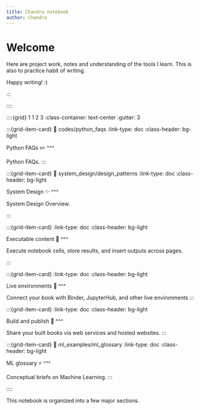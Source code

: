 ```yaml
---
title: Chandra notebook
author: Chandra
---
```

# Welcome

Here are project work, notes and understanding of the tools I learn. This is also to practice habit of writing. 

Happy writing! :)

:::

::::

::::{grid} 1 1 2 3
:class-container: text-center
:gutter: 3

:::{grid-item-card}
:link: codes/python_faqs
:link-type: doc
:class-header: bg-light

Python FAQs ✏️
^^^

Python FAQs.
:::

:::{grid-item-card}
:link: system_design/design_patterns
:link-type: doc
:class-header: bg-light

System Design ✨
^^^

System Design Overview.

:::

:::{grid-item-card}
:link-type: doc
:class-header: bg-light

Executable content 🔁
^^^

Execute notebook cells, store results, and insert outputs across pages.

:::

:::{grid-item-card}
:link-type: doc
:class-header: bg-light

Live environments 🚀
^^^

Connect your book with Binder, JupyterHub, and other live environments
:::

:::{grid-item-card}
:link-type: doc
:class-header: bg-light

Build and publish 🎁
^^^

Share your built books via web services and hosted websites.
:::

:::{grid-item-card}
:link: ml_examples/ml_glossary
:link-type: doc
:class-header: bg-light

ML glossary ⚡
^^^

Conceptual briefs on Machine Learning.
:::

::::

This notebook is organized into a few major sections.

```{tableofcontents}
```
